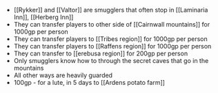 - [[Rykker]] and [[Valtor]] are smugglers that often stop in [[Laminaria Inn]], [[Herberg Inn]]
- They can transfer players to other side of [[Cairnwall mountains]] for 1000gp per person
- They can transfer players to  [[Tribes region]] for 1000gp per person
- They can transfer players to [[Raffens region]] for 1000gp per person
- They can transfer to [[erebusa region]] for 200gp per person
- Only smugglers know how to through the secret caves that go in the mountains
- All other ways are heavily guarded
- 100gp - for a lute, in 5 days to [[Ardens potato farm]]